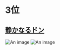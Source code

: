 # 3位

## [静かなるドン](https://www.amazon.co.jp/dp/B00ECL5HNS/)

![An image](https://static.mercdn.net/item/detail/orig/photos/m85585402183_1.jpg?1604499606)
![An image](https://stat.dokusho-ojikan.jp/dokusyo_images/20130820/14/09/7d/j/o07051024009_i-009.jpg)